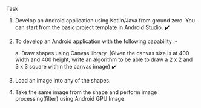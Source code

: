 Task 

1. Develop an Android application using Kotlin/Java from ground zero. You can start from
the basic project template in Android Studio. ✔️

2. To develop an Android application with the following capability :-

    a. Draw shapes using Canvas library.
    (Given the canvas size is at 400 width and 400 height, write an algorithm
       to be able to draw a 2 x 2 and 3 x 3 square within the canvas image) ✔️

3. Load an image into any of the shapes.

4. Take the same image from the shape and perform image processing(filter) using Android GPU Image
